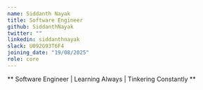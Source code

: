 ```yaml
---
name: Siddanth Nayak
title: Software Engineer
github: SiddanthNayak
twitter: ""
linkedin: siddanthnayak
slack: U092G93T6F4
joining_date: "19/08/2025"
role: core
---
```


** Software Engineer | Learning Always | Tinkering Constantly **
